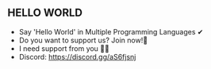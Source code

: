 ## HELLO WORLD

- Say 'Hello World' in Multiple Programming Languages ✔
- Do you want to support us? Join now!🤘
- I need support from you 🚀🤘
- Discord: https://discord.gg/aS6fjsnj
